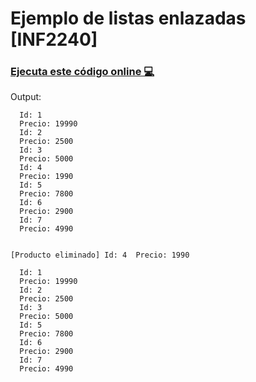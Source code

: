 # Ejemplo de listas enlazadas [INF2240]
### [Ejecuta este código online 💻](https://rextester.com/KYVIG31812)

Output:

```
  Id: 1
  Precio: 19990
  Id: 2
  Precio: 2500
  Id: 3
  Precio: 5000
  Id: 4
  Precio: 1990
  Id: 5
  Precio: 7800
  Id: 6
  Precio: 2900
  Id: 7
  Precio: 4990


[Producto eliminado] Id: 4  Precio: 1990

  Id: 1
  Precio: 19990
  Id: 2
  Precio: 2500
  Id: 3
  Precio: 5000
  Id: 5
  Precio: 7800
  Id: 6
  Precio: 2900
  Id: 7
  Precio: 4990
```